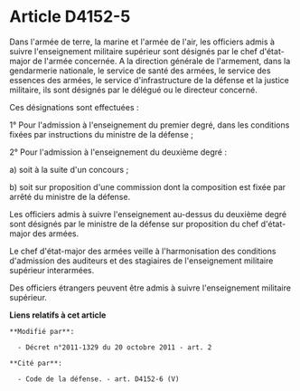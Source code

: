 # Article D4152-5

Dans l'armée de terre, la marine et l'armée de l'air, les officiers admis à suivre l'enseignement militaire supérieur sont
désignés par le chef d'état-major de l'armée concernée. A la direction générale de l'armement, dans la gendarmerie nationale,
le service de santé des armées,     le service des essences des armées, le service d'infrastructure de la défense et la
justice militaire, ils sont désignés par le délégué ou le directeur concerné. 

Ces désignations sont effectuées : 

1° Pour l'admission à l'enseignement du premier degré, dans les conditions fixées par instructions du ministre de la
défense ; 

2° Pour l'admission à l'enseignement du deuxième degré : 

a) soit à la suite d'un concours ; 

b) soit sur proposition d'une commission dont la composition est fixée par arrêté du ministre de la défense. 

Les officiers admis à suivre l'enseignement au-dessus du deuxième degré sont désignés par le ministre de la défense sur
proposition du chef d'état-major des armées. 

Le chef d'état-major des armées veille à l'harmonisation des conditions d'admission des auditeurs et des stagiaires de
l'enseignement militaire supérieur interarmées. 

Des officiers étrangers peuvent être admis à suivre l'enseignement militaire supérieur.

**Liens relatifs à cet article**

	**Modifié par**:

	  - Décret n°2011-1329 du 20 octobre 2011 - art. 2

	**Cité par**:

	  - Code de la défense. - art. D4152-6 (V)
